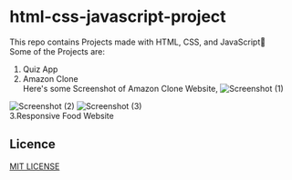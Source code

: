 # html-css-javascript-project
This repo contains Projects made with  HTML, CSS, and JavaScript🙌  
Some of the Projects are:  
1. Quiz App  
2. Amazon Clone  
Here's some Screenshot of Amazon Clone Website,
   ![Screenshot (1)](https://github.com/Iemsahil/html-css-javascript-project/assets/88196017/7db38ec2-e35c-43a0-b731-edc8eaa8fa08)
   
![Screenshot (2)](https://github.com/Iemsahil/html-css-javascript-project/assets/88196017/fed2f04e-5d30-423c-a998-637b6bdae746)
![Screenshot (3)](https://github.com/Iemsahil/html-css-javascript-project/assets/88196017/2f1a9494-7e7f-47de-932a-4690a066153f)  
3.Responsive Food Website


## Licence

[MIT LICENSE](LICENSE)
